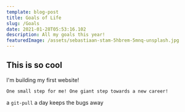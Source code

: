 ```yaml
---
template: blog-post
title: Goals of Life
slug: /Goals
date: 2021-01-28T05:53:16.102
description: All my goals this year!
featuredImage: /assets/sebastiaan-stam-5hbrem-5mnq-unsplash.jpg
---
```

## This is so cool 

I'm building my first website!

```
One small step for me! One giant step towards a new career!
```

a `git-pull` a day keeps the bugs away 